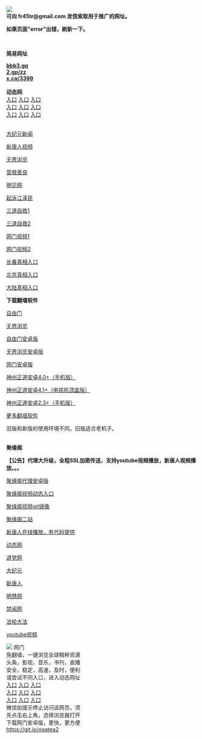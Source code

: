 <td align="center"><a target="_blank" href="https://raw.githubusercontent.com/szzd1/szzd1.github.io/master/1.JPG"><img src="https://raw.githubusercontent.com/szzd1/2/master/6.JPG" style="max-width:100%;"></a></td><br>
<strong>可向 fr45tr@gmail.com 发信索取用于推广的网址。</strong>
<p><strong>如果页面"error"出错，刷新一下。</strong></p>
<br>
<p><strong>简易网址</strong></p>
<strong><a href="http://bbb3.gq">bbb3.gq</a></strong><br>
<strong><a href="http://2.gp/zz">2.gp/zz</a></strong><br>
<strong><a href="http://x.co/3399">x.co/3399</a></strong><br>
<br>
<strong>动态网</strong>
<br>
      <a href="http://t.cn/RB2zUfH" rel="nofollow">入口</a>
      <a href="http://61.228.216.45/1" rel="nofollow">入口</a>
      <a href="http://jikfifk.nwrzawk.gq/70fdtw" rel="nofollow">入口</a><br>
      <a href="http://jikfifk.nwrzawk.gq/70ydtw" rel="nofollow">入口</a>
      <a href="http://jikfifk.nwrzawk.gq/70ip03dw" rel="nofollow">入口</a>
      <a href="https://d1j8zr7r24iuwv.cloudfront.net" rel="nofollow">入口</a><br>
      <a href="http://jikfifk.nwrzawk.gq/70sdtw" rel="nofollow">入口</a>
      <a href="http://jikfifk.nwrzawk.gq/70ip04dw" rel="nofollow">入口</a>
      <a href="http://jikfifk.nwrzawk.gq/70hdtw" rel="nofollow">入口</a><br>

<br>
<p><a href="http://t.cn/RB2zU6s" rel="nofollow">大纪元新闻</a></p>
<p><a href="http://t.cn/RB2zUNI" rel="nofollow">新唐人视频</a></p>
<p><a href="http://t.cn/RB2zUY1" rel="nofollow">无界浏览</a></p>
<p><a href="http://jikfifk.nwrzawk.gq/70gqg" rel="nofollow">营救善良</a></p>
<p><a href="http://jikfifk.nwrzawk.gq/mjw" rel="nofollow">明见网</a></p>
<p><a href="http://jikfifk.nwrzawk.gq/70gsj" rel="nofollow">起诉江泽民</a></p>
<p><a href="http://t.cn/RB2zUGT">三退自救1</a></p>
<p><a href="http://jikfifk.nwrzawk.gq/szmst" rel="nofollow">三退自救2</a></p>
<p><a href="http://t.cn/RB2zUwQ" rel="nofollow">网门视频1</a></p>
<p><a href="http://hetydgfz.bdcadfdl.ga" rel="nofollow">网门视频2</a></p>
<p><a href="https://s3.amazonaws.com/ogate/show.htm?r873651&amp;from=852" rel="nofollow">长春真相入口</a></p>
<p><a href="https://s3.amazonaws.com/ogate/show.htm?r873649&amp;from=852" rel="nofollow">北京真相入口</a></p>
<p><a href="https://s3.amazonaws.com/ogate/show.htm?r873656&amp;from=852 rel="nofollow">大陆真相入口</a><br></p>
<p><p><strong>下载翻墙软件</strong></p>


<p><a href="https://git.io/fgp" rel="nofollow">自由门</a></p>
<p><a href="https://git.io/vEJlj rel="nofollow">无界浏览</a></p>
<p><a href="https://git.io/fgma" rel="nofollow">自由门安卓版</a></p>
<p><a href="https://s3.amazonaws.com/693/um.apk" rel="nofollow">无界浏览安卓版</a></p>
<p><a href="https://git.io/ogatea2">网门安卓版</a></p>
<p><a href="https://git.io/vQjqe" rel="nofollow">神州正道安卓4.0+（手机版）</a></p>
<p><a href="https://git.io/vAonz" rel="nofollow">神州正道安卓4.1+（电视机顶盒版）</a></p>
<p><a href="https://git.io/vA5GO" rel="nofollow">神州正道安卓2.3+（手机版）</a></p>
<p><a href="https://github.com/bannedbook/fanqiang/wiki">更多翻墙软件</a></p>
旧版和新版的使用环境不同。旧版适合老机子。<br>


<br>
<p><strong>聚缘阁</strong></p>
<p><strong>【公告】代理大升级，全程SSL加密传送，支持youtube视频播放，新唐人视频播放。。。</strong></p>
<p><a href="https://github.com/hao369/a/raw/master/j8.apk">聚缘阁代理安卓版</a></p>
<p><a href="http://asd1.t66t.ml/tv" rel="nofollow">聚缘阁视频动态入口</a></p>
<p><a href="https://juyuange9.github.io/tvttr/" rel="nofollow">聚缘阁视频git镜像</a></p>
<p><a href="http://asd1.t66t.ml/j2" rel="nofollow">聚缘阁二站</a></p>
<p><a href="https://juyuange9.github.io/tvttr/xtr.html" rel="nofollow">新唐人在线播放，有代码提供</a></p>
<p><a href="http://asd1.t66t.ml/" rel="nofollow">动态网</a></p>
<p><a href="http://asd1.t66t.ml/?id=8" rel="nofollow">退党网</a></p>
<p><a href="http://asd1.t66t.ml/?id=7" rel="nofollow">大纪元</a></p>
<p><a href="http://asd1.t66t.ml/?id=5" rel="nofollow">新唐人</a></p>
<p><a href="http://asd1.t66t.ml/?id=3" rel="nofollow">明慧网</a></p>
<p><a href="http://asd1.t66t.ml/?id=16" rel="nofollow">禁闻网</a></p>
<p><a href="http://asd1.t66t.ml/?id=15" rel="nofollow">法轮大法</a></p>
<p><a href="http://asd1.t66t.ml/?id=17" rel="nofollow">youtube视频</a></p>
<td align="center"><a target="_blank" href="https://cloud.githubusercontent.com/assets/11880933/13434984/f430fae2-e012-11e5-814f-c2df1e82b247.jpg"><img src="https://cloud.githubusercontent.com/assets/11880933/13434984/f430fae2-e012-11e5-814f-c2df1e82b247.jpg" style="max-width:100%;"></a></td>
  </tr>
  <tr>
    <td align="center">网门<br>
      免翻墙，一键浏览全球精粹资源<br>
      头条，影视，音乐，书刊，直播<br>
      安全，稳定，高速，及时，便利<br>
    </td>
  </tr><tr>
    <td align="center">请尝试不同入口，进入动态网址<br>      
      <a href="https://s3.us-east-2.amazonaws.com/ogateh/show.htm?from=ogit" rel="nofollow">入口</a>
      <a href="https://s3.eu-west-2.amazonaws.com/ogatel/show.htm?from=ogit" rel="nofollow">入口</a>
      <a href="https://s3.amazonaws.com/ogate/show.htm?from=ogit" rel="nofollow">入口</a><br>
      <a href="https://s3.ap-northeast-2.amazonaws.com/ogates/show.htm?from=ogit" rel="nofollow">入口</a>
      <a href="https://s3.eu-central-1.amazonaws.com/ogatef/show.htm?from=ogit" rel="nofollow">入口</a>
      <a href="https://s3.ap-south-1.amazonaws.com/ogatem/show.htm?from=ogit" rel="nofollow">入口</a><br>
      <a href="https://s3-us-west-1.amazonaws.com/ogaten/show.htm?from=ogit" rel="nofollow">入口</a>
      <a href="https://s3.ca-central-1.amazonaws.com/ogatec/show.htm?from=ogit" rel="nofollow">入口</a>
      <a href="https://s3-ap-northeast-1.amazonaws.com/ogatet/show.htm?from=ogit" rel="nofollow">入口</a><br>
      微信如提示停止访问该网页，须<br>
      先点击右上角，选择浏览器打开<br>
    </td>
  </tr>
  <tr>
    <td align="center">
      下载网门安卓版，更快，更方便<br><a href="https://raw.githubusercontent.com/oGate2/up/master/oGate.apk" rel="nofollow">https://git.io/ogatea2</a><br>

